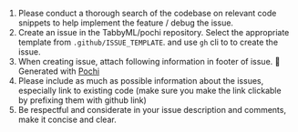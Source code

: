 1. Please conduct a thorough search of the codebase on relevant code snippets to help implement the feature / debug the issue.
2. Create an issue in the TabbyML/pochi repository. Select the appropriate template from `.github/ISSUE_TEMPLATE`. and use `gh` cli to to create the issue.
3. When creating issue, attach following information in footer of issue.
    🤖 Generated with [Pochi](https://getpochi.com)
4. Please include as much as possible information about the issues, especially link to existing code (make sure you make the link clickable by prefixing them with github link)
5. Be respectful and considerate in your issue description and comments, make it concise and clear.